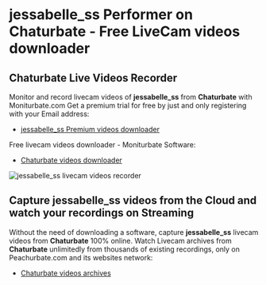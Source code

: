 # jessabelle_ss Performer on Chaturbate - Free LiveCam videos downloader

## Chaturbate Live Videos Recorder

Monitor and record livecam videos of **jessabelle_ss** from **Chaturbate** with Moniturbate.com
Get a premium trial for free by just and only registering with your Email address:
* [jessabelle_ss Premium videos downloader](https://moniturbate.com/request-demo-licence-key.html)

Free livecam videos downloader - Moniturbate Software:
* [Chaturbate videos downloader](https://moniturbate.com/moniturbate-download-software.html)

![jessabelle_ss livecam videos recorder](https://peachurnet.com/templates/moniturbate-software.png)


## Capture jessabelle_ss videos from the Cloud and watch your recordings on Streaming

Without the need of downloading a software, capture **jessabelle_ss** livecam videos from **Chaturbate** 100% online.
Watch Livecam archives from **Chaturbate** unlimitedly from thousands of existing recordings, only on Peachurbate.com and its websites network:
* [Chaturbate videos archives](https://peachurnet.com/)